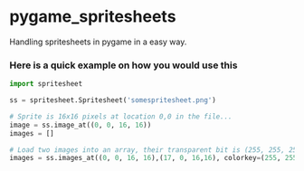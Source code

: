 # pygame_spritesheets
Handling spritesheets in pygame in a easy way.

### Here is a quick example on how you would use this

```python
import spritesheet

ss = spritesheet.Spritesheet('somespritesheet.png')

# Sprite is 16x16 pixels at location 0,0 in the file...
image = ss.image_at((0, 0, 16, 16))
images = []

# Load two images into an array, their transparent bit is (255, 255, 255)
images = ss.images_at((0, 0, 16, 16),(17, 0, 16,16), colorkey=(255, 255, 255))
```